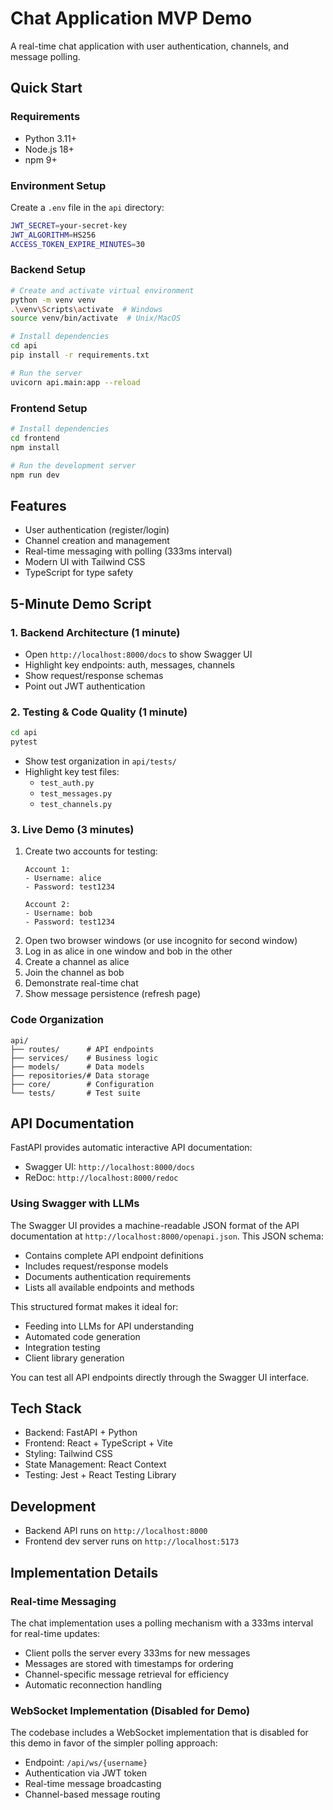 # Chat Application MVP Demo

A real-time chat application with user authentication, channels, and message polling.

## Quick Start

### Requirements
- Python 3.11+
- Node.js 18+
- npm 9+

### Environment Setup
Create a `.env` file in the `api` directory:
```bash
JWT_SECRET=your-secret-key
JWT_ALGORITHM=HS256
ACCESS_TOKEN_EXPIRE_MINUTES=30
```

### Backend Setup
```bash
# Create and activate virtual environment
python -m venv venv
.\venv\Scripts\activate  # Windows
source venv/bin/activate  # Unix/MacOS

# Install dependencies
cd api
pip install -r requirements.txt

# Run the server
uvicorn api.main:app --reload
```

### Frontend Setup
```bash
# Install dependencies
cd frontend
npm install

# Run the development server
npm run dev
```

## Features
- User authentication (register/login)
- Channel creation and management
- Real-time messaging with polling (333ms interval)
- Modern UI with Tailwind CSS
- TypeScript for type safety

## 5-Minute Demo Script

### 1. Backend Architecture (1 minute)
- Open `http://localhost:8000/docs` to show Swagger UI
- Highlight key endpoints: auth, messages, channels
- Show request/response schemas
- Point out JWT authentication

### 2. Testing & Code Quality (1 minute)
```bash
cd api
pytest
```
- Show test organization in `api/tests/`
- Highlight key test files:
  - `test_auth.py`
  - `test_messages.py`
  - `test_channels.py`

### 3. Live Demo (3 minutes)
1. Create two accounts for testing:
   ```
   Account 1:
   - Username: alice
   - Password: test1234

   Account 2:
   - Username: bob
   - Password: test1234
   ```
2. Open two browser windows (or use incognito for second window)
3. Log in as alice in one window and bob in the other
4. Create a channel as alice
5. Join the channel as bob
6. Demonstrate real-time chat
7. Show message persistence (refresh page)

### Code Organization
```
api/
├── routes/      # API endpoints
├── services/    # Business logic
├── models/      # Data models
├── repositories/# Data storage
├── core/        # Configuration
└── tests/       # Test suite
```

## API Documentation
FastAPI provides automatic interactive API documentation:
- Swagger UI: `http://localhost:8000/docs`
- ReDoc: `http://localhost:8000/redoc`

### Using Swagger with LLMs
The Swagger UI provides a machine-readable JSON format of the API documentation at `http://localhost:8000/openapi.json`. This JSON schema:
- Contains complete API endpoint definitions
- Includes request/response models
- Documents authentication requirements
- Lists all available endpoints and methods

This structured format makes it ideal for:
- Feeding into LLMs for API understanding
- Automated code generation
- Integration testing
- Client library generation

You can test all API endpoints directly through the Swagger UI interface.

## Tech Stack
- Backend: FastAPI + Python
- Frontend: React + TypeScript + Vite
- Styling: Tailwind CSS
- State Management: React Context
- Testing: Jest + React Testing Library

## Development
- Backend API runs on `http://localhost:8000`
- Frontend dev server runs on `http://localhost:5173` 

## Implementation Details

### Real-time Messaging
The chat implementation uses a polling mechanism with a 333ms interval for real-time updates:
- Client polls the server every 333ms for new messages
- Messages are stored with timestamps for ordering
- Channel-specific message retrieval for efficiency
- Automatic reconnection handling

### WebSocket Implementation (Disabled for Demo)
The codebase includes a WebSocket implementation that is disabled for this demo in favor of the simpler polling approach:
- Endpoint: `/api/ws/{username}`
- Authentication via JWT token
- Real-time message broadcasting
- Channel-based message routing 